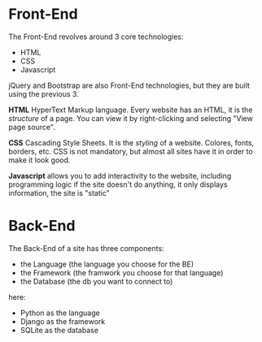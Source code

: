 # Front-End
The Front-End revolves around 3 core technologies:
- HTML
- CSS
- Javascript

jQuery and Bootstrap are also Front-End technologies, but they are built using the previous 3.

**HTML**
HyperText Markup language.
Every website has an HTML, it is the *structure* of a page.
You can view it by right-clicking and selecting "View page source".

**CSS**
Cascading Style Sheets.
It is the *styling* of a website.
Colores, fonts, borders, etc.
CSS is not mandatory, but almost all sites have it in order to make it look good.

**Javascript**
allows you to add interactivity to the website, including programming logic
if the site doesn't do anything, it only displays information, the site is "static"

# Back-End
The Back-End of a site has three components:
- the Language (the language you choose for the BE)
- the Framework (the framwork you choose for that language)
- the Database (the db you want to connect to)

here:
- Python as the language
- Django as the framework
- SQLite as the database

